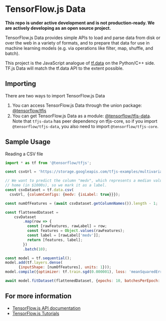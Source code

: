 # TensorFlow.js Data

**This repo is under active development and is not production-ready. We are
actively developing as an open source project.**

TensorFlow.js Data provides simple APIs to load and parse data from disk or over
the web in a variety of formats, and to prepare that data for use in machine
learning models (e.g. via operations like filter, map, shuffle, and batch).

This project is the JavaScript analogue of
[tf.data](https://www.tensorflow.org/get_started/datasets_quickstart) on the
Python/C++ side.  TF.js Data will match the tf.data API to the extent possible.

## Importing

There are two ways to import TensorFlow.js Data

1. You can access TensorFlow.js Data through the union package: [@tensorflow/tfjs](https://www.npmjs.com/package/@tensorflow/tfjs)
2. You can get TensorFlow.js Data as a module:
   [@tensorflow/tfjs-data](https://www.npmjs.com/package/@tensorflow/tfjs-data).
   Note that `tfjs-data` has peer dependency on tfjs-core, so if you import
   `@tensorflow/tfjs-data`, you also need to import
   `@tensorflow/tfjs-core`.

## Sample Usage

Reading a CSV file

```js
import * as tf from '@tensorflow/tfjs';

const csvUrl = 'https://storage.googleapis.com/tfjs-examples/multivariate-linear-regression/data/boston-housing-train.csv';

// We want to predict the column "medv", which represents a median value of a
// home (in $1000s), so we mark it as a label.
const csvDataset = tf.data.csv(
  csvUrl, {columnConfigs: {medv: {isLabel: true}}});

const numOfFeatures = (await csvDataset.getColumnNames()).length - 1;

const flattenedDataset =
    csvDataset
        .map(row => {
          const [rawFeatures, rawLabel] = row;
          const features = Object.values(rawFeatures);
          const label = [rawLabel['medv']];
          return [features, label];
        })
        .batch(10);

const model = tf.sequential();
model.add(tf.layers.dense(
      {inputShape: [numOfFeatures], units: 1}));
model.compile({optimizer: tf.train.sgd(0.000001), loss: 'meanSquaredError'});

await model.fitDataset(flattenedDataset, {epochs: 10, batchesPerEpoch: 100});
```

## For more information

- [TensorFlow.js API documentation](https://js.tensorflow.org/api/index.html)
- [TensorFlow.js Tutorials](https://js.tensorflow.org/tutorials/)
